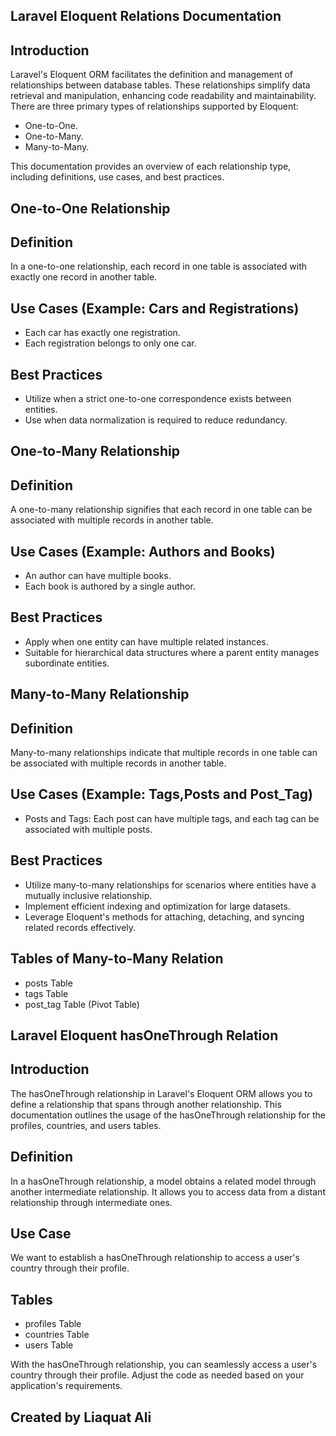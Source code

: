## Laravel Eloquent Relations Documentation

## Introduction


Laravel's Eloquent ORM facilitates the definition and management of relationships between database tables. These relationships simplify data retrieval and manipulation, enhancing code readability and maintainability. There are three primary types of relationships supported by Eloquent:

- One-to-One.
- One-to-Many.
- Many-to-Many.

This documentation provides an overview of each relationship type, including definitions, use cases, and best practices.

## One-to-One Relationship

## Definition

In a one-to-one relationship, each record in one table is associated with exactly one record in another table.

## Use Cases (Example: Cars and Registrations)

- Each car has exactly one registration.
- Each registration belongs to only one car.

## Best Practices

- Utilize when a strict one-to-one correspondence exists between entities.
- Use when data normalization is required to reduce redundancy.


## One-to-Many Relationship

## Definition

A one-to-many relationship signifies that each record in one table can be associated with multiple records in another table.

## Use Cases (Example: Authors and Books)

- An author can have multiple books.
- Each book is authored by a single author.

## Best Practices

- Apply when one entity can have multiple related instances.
- Suitable for hierarchical data structures where a parent entity manages subordinate entities.

## Many-to-Many Relationship

## Definition

Many-to-many relationships indicate that multiple records in one table can be associated with multiple records in another table.

## Use Cases (Example: Tags,Posts and Post_Tag)

- Posts and Tags: Each post can have multiple tags, and each tag can be associated with multiple posts.

## Best Practices

- Utilize many-to-many relationships for scenarios where entities have a mutually inclusive relationship.
- Implement efficient indexing and optimization for large datasets.
- Leverage Eloquent's methods for attaching, detaching, and syncing related records effectively.

## Tables of Many-to-Many Relation

- posts Table
- tags Table
- post_tag Table (Pivot Table)


## Laravel Eloquent hasOneThrough Relation

## Introduction

The hasOneThrough relationship in Laravel's Eloquent ORM allows you to define a relationship that spans through another relationship. This documentation outlines the usage of the hasOneThrough relationship for the profiles, countries, and users tables.

## Definition

In a hasOneThrough relationship, a model obtains a related model through another intermediate relationship. It allows you to access data from a distant relationship through intermediate ones.

## Use Case

We want to establish a hasOneThrough relationship to access a user's country through their profile.


## Tables

- profiles Table
- countries Table
- users Table

With the hasOneThrough relationship, you can seamlessly access a user's country through their profile. Adjust the code as needed based on your application's requirements.



## Created by Liaquat Ali

